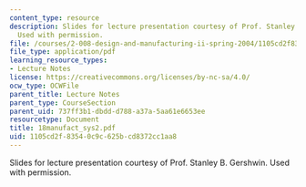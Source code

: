 ```yaml
---
content_type: resource
description: Slides for lecture presentation courtesy of Prof. Stanley B. Gershwin.
  Used with permission.
file: /courses/2-008-design-and-manufacturing-ii-spring-2004/1105cd2f83540c9c625bcd8372cc1aa8_18manufact_sys2.pdf
file_type: application/pdf
learning_resource_types:
- Lecture Notes
license: https://creativecommons.org/licenses/by-nc-sa/4.0/
ocw_type: OCWFile
parent_title: Lecture Notes
parent_type: CourseSection
parent_uid: 737ff3b1-dbdd-d788-a37a-5aa61e6653ee
resourcetype: Document
title: 18manufact_sys2.pdf
uid: 1105cd2f-8354-0c9c-625b-cd8372cc1aa8
---
```

Slides for lecture presentation courtesy of Prof. Stanley B. Gershwin. Used with permission.